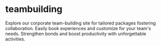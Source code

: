 # teambuilding
Explore our corporate team-building site for tailored packages fostering collaboration. Easily book experiences and customize for your team's needs. Strengthen bonds and boost productivity with unforgettable activities.
